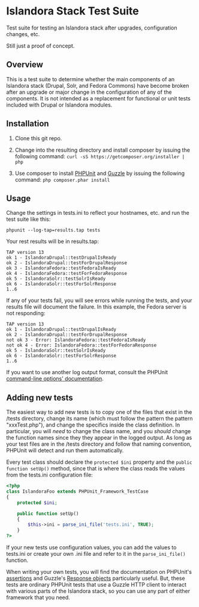 Islandora Stack Test Suite
==========================

Test suite for testing an Islandora stack after upgrades, configuration changes, etc.

Still just a proof of concept.

## Overview

This is a test suite to determine whether the main components of an Islandora stack (Drupal, Solr, and Fedora Commons) have become broken after an upgrade or major change in the configuration of any of the components. It is not intended as a replacement for functional or unit tests included with Drupal or Islandora modules.

## Installation

1. Clone this git repo.
2. Change into the resulting directory and install composer by issuing the following command: ```curl -sS https://getcomposer.org/installer | php```

3. Use composer to install [PHPUnit](https://phpunit.de/) and [Guzzle](http://guzzle3.readthedocs.org/) by issuing the following command: ```php composer.phar install```

## Usage

Change the settings in tests.ini to reflect your hostnames, etc. and run the test suite like this:

```
phpunit --log-tap=results.tap tests
```

Your rest results will be in results.tap:

```
TAP version 13
ok 1 - IslandoraDrupal::testDrupalIsReady
ok 2 - IslandoraDrupal::testForDrupalResponse
ok 3 - IslandoraFedora::testFedoraIsReady
ok 4 - IslandoraFedora::testForFedoraResponse
ok 5 - IslandoraSolr::testSolrIsReady
ok 6 - IslandoraSolr::testForSolrResponse
1..6
```
If any of your tests fail, you will see errors while running the tests, and your results file will document the failure. In this example, the Fedora server is not responding:

```
TAP version 13
ok 1 - IslandoraDrupal::testDrupalIsReady
ok 2 - IslandoraDrupal::testForDrupalResponse
not ok 3 - Error: IslandoraFedora::testFedoraIsReady
not ok 4 - Error: IslandoraFedora::testForFedoraResponse
ok 5 - IslandoraSolr::testSolrIsReady
ok 6 - IslandoraSolr::testForSolrResponse
1..6
```

If you want to use another log output format, consult the PHPUnit [command-line options' documentation](https://phpunit.de/manual/current/en/textui.html#textui.clioptions).

## Adding new tests

The easiest way to add new tests is to copy one of the files that exist in the /tests directory, change its name (which must follow the pattern the pattern "xxxTest.php"), and change the specifics inside the class definition. In particular, you will _need_ to change the class name, and you _should_ change the function names since they they appear in the logged output. As long as your test files are in the /tests directory and follow that naming convention, PHPUnit will detect and run them automatically.

Every test class should declare the ```protected $ini``` property and the ```public function setUp()``` method, since that is where the class reads the values from the tests.ini configuration file:

```php
<?php
class IslandoraFoo extends PHPUnit_Framework_TestCase
{
    protected $ini;

    public function setUp()
    {
        $this->ini = parse_ini_file('tests.ini', TRUE);
    }
?>
```

If your new tests use configuration values, you can add the values to tests.ini or create your own .ini file and refer to it in the ```parse_ini_file()``` function.

When writing your own tests, you will find the documentation on PHPUnit's [assertions](https://phpunit.de/manual/current/en/appendixes.assertions.html) and Guzzle's [Response objects](http://guzzle3.readthedocs.org/http-client/response.html) particularly useful. But, these tests are ordinary PHPUnit tests that use a Guzzle HTTP client to interact with various parts of the Islandora stack, so you can use any part of either framework that you need.
